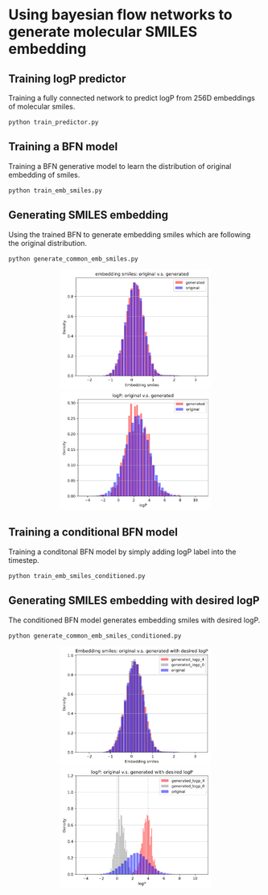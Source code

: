 # Using bayesian flow networks to generate molecular SMILES embedding


## Training logP predictor
Training a fully connected network to predict logP from 256D embeddings of molecular smiles.
```
python train_predictor.py
```
## Training a BFN model 
Training a BFN generative model to learn the distribution of original embedding of smiles.
```
python train_emb_smiles.py
```
## Generating SMILES embedding
Using the trained BFN to generate embedding smiles which are following the original distribution.
```
python generate_common_emb_smiles.py
```
<p align="middle">
  <img src="figure/emb_smiles_generated.png" width="300" />
  <img src="figure/logP_generated.png" width="300" /> 
</p>

## Training a conditional BFN model
Training a conditonal BFN model by simply adding logP label into the timestep.
```
python train_emb_smiles_conditioned.py
```
## Generating SMILES embedding with desired logP
The conditioned BFN model generates embedding smiles with desired logP. 
```
python generate_common_emb_smiles_conditioned.py
```
<p align="middle">
  <img src="figure/emb_smiles_generated_conditioned.png" width="300" />
  <img src="figure/logP_generated_conditioned.png" width="300" /> 
</p>